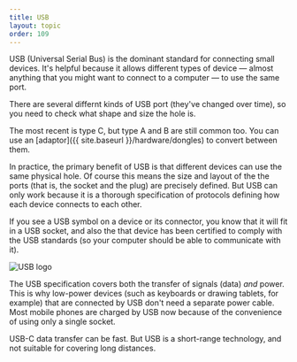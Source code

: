 ```yaml
---
title: USB
layout: topic
order: 109
---
```


USB (Universal Serial Bus) is the dominant standard for connecting small
devices. It's helpful because it allows different types of device — almost
anything that you might want to connect to a computer — to use the same port.

There are several differnt kinds of USB port (they've changed over time),
so you need to check what shape and size the hole is.

The most recent is type C, but type A and B are still common too. You can use
an [adaptor]({{ site.baseurl }}/hardware/dongles) to convert between them.

In practice, the primary benefit of USB is that different devices can use the
same physical hole. Of course this means the size and layout of the the ports
(that is, the socket and the plug) are precisely defined. But USB can only
work because it is a thorough specification of protocols defining how each
device connects to each other.

If you see a USB symbol on a device or its connector, you know that it will fit in a USB socket, and also the that device has been certified
to comply with the USB standards (so your computer should be able to
communicate with it).

<div class="center not-too-wide"><img alt="USB logo" src="{{site.baseurl}}/images/usb-symbol.svg"></div>
 
The USB specification covers both the transfer of signals (data) _and_ power.
This is why low-power devices (such as keyboards or drawing tablets, for
example) that are connected by USB don't need a separate power cable. Most
mobile phones are charged by USB now because of the convenience of using only
a single socket.

USB-C data transfer can be fast. But USB is a short-range technology, and not suitable for covering long distances. 
